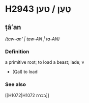 # H2943 טָעַן / טען

## ṭâʻan

_(taw-an' | taw-AN | ta-AN)_

### Definition

a primitive root; to load a beast; lade; v

- (Qal) to load

### See also

[[H1072|H1072 בכרה]]
